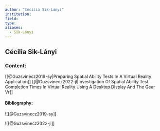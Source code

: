 ```yaml
---
author: "Cécilia Sik-Lányi"
institution:
field:
type:
aliases:
  - Sik-Lányi
---
```


## Cécilia Sik-Lányi

### Content:
[[@Guzsvinecz2019-sy|Preparing Spatial Ability Tests In A Virtual Reality Application]]
[[@Guzsvinecz2022-jl|Investigation Of Spatial Ability Test Completion Times In Virtual Reality Using A Desktop Display And The Gear Vr]]

#### Bibliography:

![[@Guzsvinecz2019-sy]]

![[@Guzsvinecz2022-jl]]